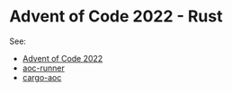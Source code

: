 # Advent of Code 2022 - Rust



See:

- [Advent of Code 2022](https://adventofcode.com/2022/)
- [aoc-runner](https://crates.io/crates/aoc-runner)
- [cargo-aoc](https://crates.io/crates/cargo-aoc)
